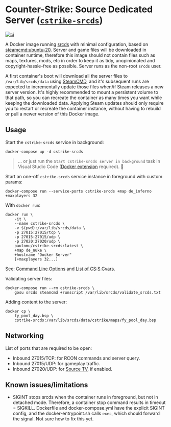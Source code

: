 # Counter-Strike: Source Dedicated Server ([`cstrike-srcds`](cstrike-srcds/))

[![ci](https://github.com/paulomu/gameservers/actions/workflows/cstrike-srcds_ci.yml/badge.svg)](https://github.com/paulomu/gameservers/actions?query=workflow:%22GitHub%20CI:%20cstrike-srcds%22%20branch:master)

A Docker image running [srcds](https://steamdb.info/app/232330) with minimal configuration, based on [steamcmd:ubuntu-20](https://github.com/steamcmd/docker/blob/master/dockerfiles/ubuntu-20/Dockerfile). Server and game files will be downloaded in container runtime, therefore this image should not contain files such as maps, textures, mods, etc in order to keep it as tidy, unopinionated and copyright-hassle-free as possible. Server runs as the non-root `srcds` user.

A first container's boot will download all the server files to `/var/lib/srcds/data` using [SteamCMD](https://developer.valvesoftware.com/wiki/SteamCMD), and it's subsequent runs are expected to incrementally update those files when/if Steam releases a new server version. It's highly recommended to mount a persistent volume to that path, so you can recreate the container as many times you want while keeping the downloaded data. Applying Steam updates should only require you to restart or recreate the container instance, without having to rebuild or pull a newer version of this Docker image.

## Usage

Start the `cstrike-srcds` service in background:

```
docker-compose up -d cstrike-srcds
```

>... or just run the `Start cstrike-srcds server in background` task in Visual Studio Code ([Docker extension](https://marketplace.visualstudio.com/items?itemName=ms-azuretools.vscode-docker) required). 🚀

Start an one-off `cstrike-srcds` service instance in foreground with custom params:

```
docker-compose run --service-ports cstrike-srcds +map de_inferno +maxplayers 32
```

With `docker run`:

```
docker run \
    -it \
    --name cstrike-srcds \
    -v $(pwd):/var/lib/srcds/data \
    -p 27015:27015/tcp \
    -p 27015:27015/udp \
    -p 27020:27020/udp \
    paulomu/cstrike-srcds:latest \
    +map de_nuke \
    +hostname "Docker Server"
    [+maxplayers 32...]
```

See: [Command Line Options](https://developer.valvesoftware.com/wiki/Command_Line_Options#Source_Dedicated_Server) and [List of CS:S Cvars](https://developer.valvesoftware.com/wiki/List_of_CS:S_Cvars).

Validating server files:

```
docker-compose run --rm cstrike-srcds \
    gosu srcds steamcmd +runscript /var/lib/srcds/validate_srcds.txt
```

Adding content to the server:

```
docker cp \
    fy_pool_day.bsp \
    cstrike-srcds:/var/lib/srcds/data/cstrike/maps/fy_pool_day.bsp
```

## Networking

List of ports that are required to be open:

- Inbound 27015/TCP: for RCON commands and server query.
- Inbound 27015/UDP: for gameplay traffic.
- Inbound 27020/UDP: for [Source TV](https://developer.valvesoftware.com/wiki/SourceTV), if enabled.

## Known issues/limitations

- SIGINT stops srcds when the container runs in foreground, but not in detached
  mode. Therefore, a container stop command results in timeout = SIGKILL. 
  Dockerfile and docker-compose.yml have the explicit SIGINT config, and the
  docker-entrypoint.sh calls `exec`, which should forward the signal. Not sure
  how to fix this yet.
